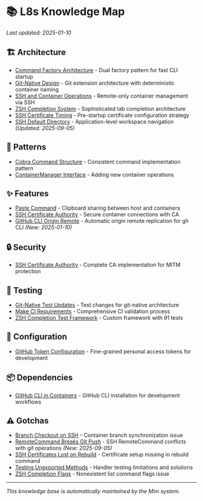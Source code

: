 # 📚 L8s Knowledge Map

*Last updated: 2025-01-10*

## 🏗️ Architecture

- [Command Factory Architecture](architecture/command_factory.md) - Dual factory pattern for fast CLI startup
- [Git-Native Design](architecture/git_native_design.md) - Git extension architecture with deterministic container naming
- [SSH and Container Operations](architecture/ssh_container_operations.md) - Remote-only container management via SSH
- [ZSH Completion System](architecture/zsh_completion.md) - Sophisticated tab completion architecture
- [SSH Certificate Timing](architecture/ssh_certificate_timing.md) - Pre-startup certificate configuration strategy
- [SSH Default Directory](architecture/ssh_default_directory.md) - Application-level workspace navigation *(Updated: 2025-09-05)*

## 📐 Patterns

- [Cobra Command Structure](patterns/cobra_command_structure.md) - Consistent command implementation pattern
- [ContainerManager Interface](patterns/container_manager_interface.md) - Adding new container operations

## ✨ Features

- [Paste Command](features/paste_command.md) - Clipboard sharing between host and containers
- [SSH Certificate Authority](features/ssh_certificate_authority.md) - Secure container connections with CA
- [GitHub CLI Origin Remote](features/github_cli_origin_remote.md) - Automatic origin remote replication for gh CLI *(New: 2025-01-10)*

## 🔒 Security

- [SSH Certificate Authority](security/ssh_certificate_authority.md) - Complete CA implementation for MITM protection

## 🧪 Testing

- [Git-Native Test Updates](testing/git_native_test_updates.md) - Test changes for git-native architecture
- [Make CI Requirements](testing/make_ci_requirements.md) - Comprehensive CI validation process
- [ZSH Completion Test Framework](testing/zsh_completion_framework.md) - Custom framework with 91 tests

## 🔧 Configuration

- [GitHub Token Configuration](config/github_token.md) - Fine-grained personal access tokens for development

## 📦 Dependencies

- [GitHub CLI in Containers](dependencies/github_cli.md) - GitHub CLI installation for development workflows

## ⚠️ Gotchas

- [Branch Checkout on SSH](gotchas/branch_checkout_on_ssh.md) - Container branch synchronization issue
- [RemoteCommand Breaks Git Push](gotchas/remote_command_breaks_git.md) - SSH RemoteCommand conflicts with git operations *(New: 2025-09-05)*
- [SSH Certificates Lost on Rebuild](gotchas/ssh_certificates_rebuild.md) - Certificate setup missing in rebuild command
- [Testing Unexported Methods](gotchas/testing_unexported_methods.md) - Handler testing limitations and solutions
- [ZSH Completion Flags](gotchas/zsh_completion_flags.md) - Nonexistent list command flags issue

---

*This knowledge base is automatically maintained by the Mim system.*